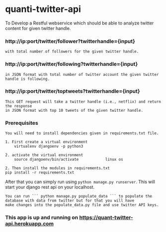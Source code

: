 # quanti-twitter-api
To Develop a Restful webservice which should be able to analyze twitter content for given
twitter handle.



### http://ip:port/twitter/follower?twitterhandle={input}
```This GET request will take a twitter handle (i.e., netflix) and return the response in JSON format
with total number of followers for the given twitter handle.
```

### http://ip:port/twitter/following?twitterhandle={input}
```This GET request will take a twitter handle (i.e., netflix) and return the response
in JSON format with total number of twitter account the given twitter handle is following.
```

### http://ip:port/twitter/toptweets?twitterhandle={input}
```
This GET request will take a twitter handle (i.e., netflix) and return the response
in JSON format with top 10 tweets of the given twitter handle.
```

### Prerequisites

```
You will need to install dependencies given in requirements.txt file.
```
```
1. First create a virtual environment
    virtualenv djangoenv -p python3

2. activate the virtual environment
    source djangoenv/bin/activate            linux os
```
```
2. Then install the modules in requirements.txt
pip install -r requirements.txt
```

After that you can simply run using ```python manage.py runserver```. This will start your django rest api on your localhost.

```
You can run ``` python manage.py populate_data ``` to populate the database with data from twitter but for that you will have
make changes into the populate_data.py file and use twitter API keys.
```


### This app is up and running on https://quant-twitter-api.herokuapp.com
